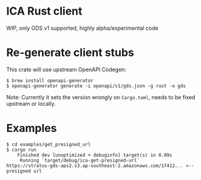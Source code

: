 # ICA Rust client

WIP, only GDS v1 supported, highly alpha/experimental code

# Re-generate client stubs

This crate will use upstream OpenAPI Codegen:

```shell
$ brew install openapi-generator
$ openapi-generator generate -i openapi/v1/gds.json -g rust -o gds
```

Note: Currently it sets the version wrongly on `Cargo.toml`, needs to be fixed upstream or locally.

# Examples

```shell
$ cd examples/get_presigned_url
$ cargo run
    Finished dev [unoptimized + debuginfo] target(s) in 0.09s
     Running `target/debug/ica-get-presigned-url`
https://stratus-gds-aps2.s3.ap-southeast-2.amazonaws.com/1f412... <-- presigned url
```
